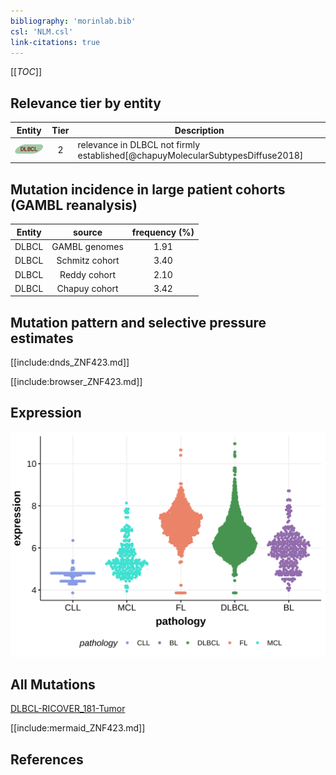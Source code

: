 ```yaml
---
bibliography: 'morinlab.bib'
csl: 'NLM.csl'
link-citations: true
---
```

[[_TOC_]]


## Relevance tier by entity

|Entity|Tier|Description                              |
|:------:|:----:|-----------------------------------------|
|![DLBCL](images/icons/DLBCL_tier2.png) |2   |relevance in DLBCL not firmly established[@chapuyMolecularSubtypesDiffuse2018]|

## Mutation incidence in large patient cohorts (GAMBL reanalysis)

|Entity|source        |frequency (%)|
|:------:|:--------------:|:-------------:|
|DLBCL |GAMBL genomes |1.91         |
|DLBCL |Schmitz cohort|3.40         |
|DLBCL |Reddy cohort  |2.10         |
|DLBCL |Chapuy cohort |3.42         |

## Mutation pattern and selective pressure estimates

[[include:dnds_ZNF423.md]]




[[include:browser_ZNF423.md]]

## Expression
![](images/gene_expression/ZNF423_by_pathology.svg)
<!-- ORIGIN: chapuyMolecularSubtypesDiffuse2018b -->
<!-- DLBCL: chapuyMolecularSubtypesDiffuse2018b -->

## All Mutations

[DLBCL-RICOVER_181-Tumor](https://bcgsc.ca/downloads/morinlab/GAMBL/Chapuy_2018/DLBCL-RICOVER_181-Tumor.html)

[[include:mermaid_ZNF423.md]]

## References
